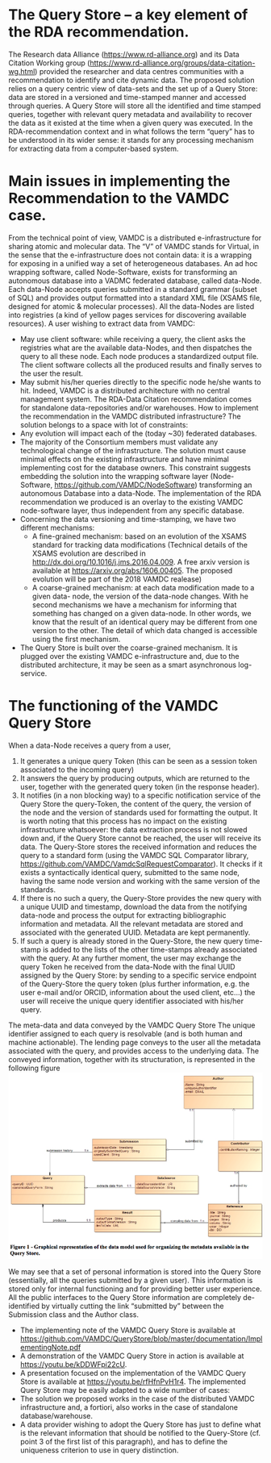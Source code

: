 The Query Store – a key element of the RDA recommendation.
==========================================================
The Research data Alliance (https://www.rd-alliance.org) and its Data Citation Working group 
(https://www.rd-alliance.org/groups/data-citation-wg.html) provided the researcher and data centres 
communities with a recommendation to identify and cite dynamic data. The proposed solution relies on 
a query centric view of data-sets and the set up of a Query Store: data are stored in a versioned and 
time-stamped manner and accessed through queries. A Query Store will store all the identified and time stamped queries, 
together with relevant query metadata and availability to recover the data as it existed at the time when a given query 
was executed. In the RDA-recommendation context and in what follows the term “query” has to be understood in its wider sense: 
it stands for any processing mechanism for extracting data from a computer-based system.

Main issues in implementing the Recommendation to the VAMDC case.
==================================================================
From the technical point of view, VAMDC is a distributed e-infrastructure for sharing atomic and molecular data. The “V” of VAMDC 
stands for Virtual, in the sense that the e-infrastructure does not contain data: it is a wrapping for exposing in a unified way 
a set of heterogeneous databases. An ad hoc wrapping software, called Node-Software, exists for transforming an autonomous 
database into a VADMC federated database, called data-Node. Each data-Node accepts queries submitted in a standard 
grammar (subset of SQL) and provides output formatted into a standard XML file (XSAMS file, designed for atomic & molecular processes). 
All the data-Nodes are listed into registries (a kind of yellow pages services for discovering available resources). A user 
wishing to extract data from VAMDC:
  * May use client software: while receiving a query, the client asks the registries what are the available data-Nodes, and then dispatches the query to all these node. Each node produces a standardized output file. The client software collects all the produced results and finally serves to the user the result.
  * May submit his/her queries directly to the specific node he/she wants to hit.
Indeed, VAMDC is a distributed architecture with no central management system. The RDA-Data Citation recommendation comes for 
standalone data-repositories and/or warehouses. How to implement the recommendation in the VAMDC distributed infrastructure? 
The solution belongs to a space with lot of constraints:
 * Any evolution will impact each of the (today ~30) federated databases.
 * The majority of the Consortium members must validate any technological change of the infrastructure.
The solution must cause minimal effects on the existing infrastructure and have minimal implementing cost for the database owners. 
This constraint suggests embedding the solution into the wrapping software layer (Node-Software, https://github.com/VAMDC/NodeSoftware) 
transforming an autonomous Database into a data-Node.
The implementation of the RDA recommendation we produced is an overlay to the existing VAMDC node-software layer, thus independent 
from any specific database.
 * Concerning the data versioning and time-stamping, we have two different mechanisms:
	  -	A fine-grained mechanism: based on an evolution of the XSAMS standard for tracking data modifications (Technical details 
    of the XSAMS evolution are described in http://dx.doi.org/10.1016/j.jms.2016.04.009. A free arxiv version is available at 
    https://arxiv.org/abs/1606.00405. The proposed evolution will be part of the 2018 VAMDC realease)
	  -	A coarse-grained mechanism: at each data modification made to a given data- node, the version of the data-node changes. 
    With he second mechanisms we have a mechanism for informing that something has changed on a given data-node. In other words, we know that the result of an identical query may be different from one version to the other. The detail of which data changed is accessible using the first mechanism.
 * The Query Store is built over the coarse-grained mechanism. It is plugged over the existing VAMDC e-infrastructure and, due to the 
 distributed architecture, it may be seen as a smart asynchronous log-service.

The functioning of the VAMDC Query Store
==========================================
When a data-Node receives a query from a user,
 1. It generates a unique query Token (this can be seen as a session token associated to the incoming query)
 2.	It answers the query by producing outputs, which are returned to the user, together with the generated query token (in the response header).
 3.	It notifies (in a non blocking way) to a specific notification service of the Query Store the query-Token, the content of the query, the version of the node and the version of standards used for formatting the output.
It is worth noting that this process has no impact on the existing infrastructure whatsoever: the data extraction process is not slowed down and, if the Query Store cannot be reached, the user will receive its data.
The Query-Store stores the received information and reduces the query to a standard form (using the VAMDC SQL Comparator library, https://github.com/VAMDC/VamdcSqlRequestComparator). It checks if it exists a syntactically identical query, submitted to the same node, having the same node version and working with the same version of the standards.
 1. If there is no such a query, the Query-Store provides the new query with a unique UUID and timestamp, download the data from the notifying data-node and process the output for extracting bibliographic information and metadata. All the relevant metadata are stored and associated with the generated UUID. Metadata are kept permanently.
 2. If such a query is already stored in the Query-Store, the new query time-stamp is added to the lists of the other time-stamps already associated with the query.
At any further moment, the user may exchange the query Token he received from the data-Node with the final UUID assigned by the Query Store: by sending to a specific service endpoint of the Query-Store the query token (plus further information, e.g. the user e-mail and/or ORCID, information about the used client, etc...) the user will receive the unique query identifier associated with his/her query.

The meta-data and data conveyed by the VAMDC Query Store
The unique identifier assigned to each query is resolvable (and is both human and machine actionable). The lending page conveys to the user all the metadata associated with the query, and provides access to the underlying data. The conveyed information, together with its structuration, is represented in the following figure
![QueryStoreDataModel](QueryStoreDataModel.png)

We may see that a set of personal information is stored into the Query Store (essentially, all the queries submitted by a given user). This information is stored only for internal functioning and for providing better user experience. All the public interfaces to the Query Store information are completely de-identified by virtually cutting the link “submitted by” between the Submission class and the Author class.
 * The implementing note of the VAMDC Query Store is available at https://github.com/VAMDC/QueryStore/blob/master/documentation/ImplementingNote.pdf
 * A demonstration of the VAMDC Query Store in action is available at https://youtu.be/kDDWFpi22cU.
 * A presentation focused on the implementation of the VAMDC Query Store is available at https://youtu.be/rfHfnPvH1r4.
The implemented Query Store may be easily adapted to a wide number of cases:
 * The solution we proposed works in the case of the distributed VAMDC infrastructure and, a fortiori, also works in the case of standalone database/warehouse.
 * A data provider wishing to adopt the Query Store has just to define what is the relevant information that should be notified to the Query-Store (cf. point 3 of the first list of this paragraph), and has to define the uniqueness criterion to use in query distinction.
